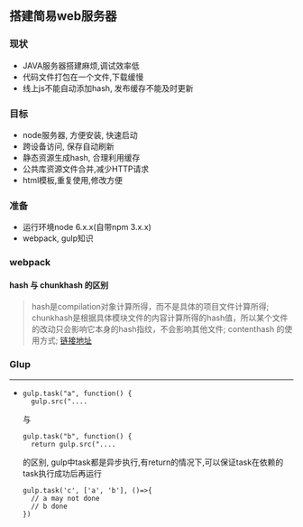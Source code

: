 ## 搭建简易web服务器

### 现状
* JAVA服务器搭建麻烦,调试效率低
* 代码文件打包在一个文件,下载缓慢
* 线上js不能自动添加hash, 发布缓存不能及时更新

### 目标
* node服务器, 方便安装, 快速启动
* 跨设备访问, 保存自动刷新
* 静态资源生成hash, 合理利用缓存
* 公共库资源文件合并,减少HTTP请求
* html模板,重复使用,修改方便

### 准备
* 运行环境node 6.x.x(自带npm 3.x.x)
* webpack, gulp知识 

### webpack
#### hash 与 chunkhash 的区别
> hash是compilation对象计算所得，而不是具体的项目文件计算所得; chunkhash是根据具体模块文件的内容计算所得的hash值，所以某个文件的改动只会影响它本身的hash指纹，不会影响其他文件; contenthash 的使用方式; [链接地址](http://www.cnblogs.com/ihardcoder/p/5623411.html '参考文章')

### Glup
---
*     gulp.task("a", function() {
        gulp.src("....
    与
     
      gulp.task("b", function() {
        return gulp.src("....

    的区别, gulp中task都是异步执行,有return的情况下,可以保证task在依赖的task执行成功后再运行
    
      gulp.task('c', ['a', 'b'], ()=>{
        // a may not done
        // b done
      })

